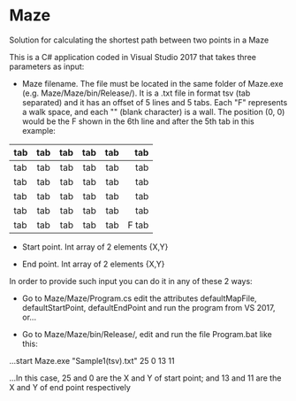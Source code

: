 # Maze

Solution for calculating the shortest path between two points in a Maze

This is a C# application coded in Visual Studio 2017 that takes three parameters as input:

- Maze filename. The file must be located in the same folder of Maze.exe (e.g. Maze/Maze/bin/Release/). It is a .txt file in format tsv (tab separated) and it has an offset of 5 lines and 5 tabs. Each "F" represents a walk space, and each "" (blank character) is a wall. The position (0, 0) would be the F shown in the 6th line and after the 5th tab in this example:

|tab|tab|tab|tab|tab|tab|
| ------------- |:-------------:| -----:|---:|---:|---:|
|tab|tab|tab|tab|tab|tab|
|tab|tab|tab|tab|tab|tab|
|tab|tab|tab|tab|tab|tab|
|tab|tab|tab|tab|tab|tab|
|tab|tab|tab|tab|tab|F tab|

- Start point. Int array of 2 elements {X,Y}

- End point. Int array of 2 elements {X,Y}

In order to provide such input you can do it in any of these 2 ways:

- Go to Maze/Maze/Program.cs edit the attributes defaultMapFile, defaultStartPoint, defaultEndPoint and run the program from VS 2017, or...

- Go to Maze/Maze/bin/Release/, edit and run the file Program.bat like this:

...start Maze.exe "Sample1(tsv).txt" 25 0 13 11

...In this case, 25 and 0 are the X and Y of start point; and 13 and 11 are the X and Y of end point respectively


